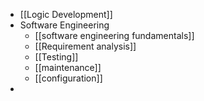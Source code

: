 - [[Logic Development]]
- Software Engineering
	- [[software engineering fundamentals]]
	- [[Requirement analysis]]
	- [[Testing]]
	- [[maintenance]]
	- [[configuration]]
- 
